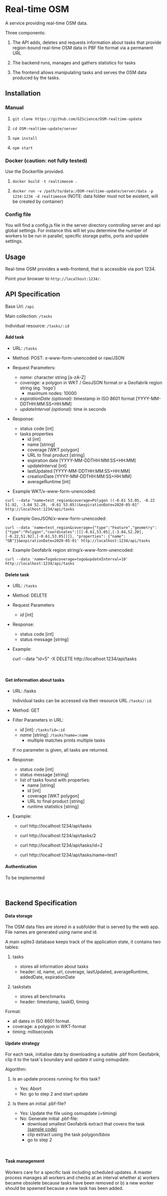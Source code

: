 # Real-time OSM

A service providing real-time OSM data.

Three components:

1. The API adds, deletes and requests information about tasks that provide
   region-bound real-time OSM data in PBF file format via a permanent URL

2. The backend runs, manages and gathers statistics for tasks

3. The frontend allows manipulating tasks and serves the OSM data produced by
   the tasks.


## Installation

### Manual

1. `git clone https://github.com/GIScience/OSM-realtime-update`

2. `cd OSM-realtime-update/server`

3. `npm install`

4. `npm start`

### Docker (caution: not fully tested)

Use the Dockerfile provided.

1. `docker build -t realtimeosm .`

2. `docker run -v /path/to/data:/OSM-realtime-update/server/data -p 1234:1234 -d realtimeosm` (NOTE: data folder must not be existent, will be created by container)


### Config file

You will find a config.js file in the server directory controlling server and api global
settings. For instance this will let you determine the number of workers to be run in 
parallel, specific storage paths, ports and update settings. 

## Usage

Real-time OSM provides a web-frontend, that is accessible via port 1234.

Point your browser to `http://localhost:1234/`.

## API Specification

Base Url: `/api`

Main collection: `/tasks`

Individual resource: `/tasks/:id`


#### Add task

* URL: `/tasks`

* Method: POST: x-www-form-unencoded or raw/JSON

* Request Parameters:

	- *name:* character string [a-zA-Z]
	- *coverage:* a polygon in WKT / GeoJSON format or a Geofabrik region string (eg. 'togo')
		- maximum nodes: 10000
	- *expirationDate (optional):* timestamp in ISO 8601 format [YYYY-MM-DDTHH:MM:SS+HH:MM]
    - *updateInterval (optional):* time in seconds

* Response:

	- status code [int]
	- tasks properties
		- id [int]
		- name [string]
		- coverage [WKT polygon]
		- URL to final product [string]
		- expiration date [YYYY-MM-DDTHH:MM:SS+HH:MM]
        - updateInterval [int]
        - lastUpdated [YYYY-MM-DDTHH:MM:SS+HH:MM]
        - creationDate [YYYY-MM-DDTHH:MM:SS+HH:MM]
        - averageRuntime [int]

* Example WKT/x-www-form-unencoded:

`curl --data "name=test_region&coverage=Polygon ((-0.61 53.05, -0.22 51.92, -3.04 52.20, -0.61 53.05))&expirationDate=2020-05-01" http://localhost:1234/api/tasks`

* Example GeoJSON/x-www-form-unencoded:
      
`curl --data 'name=test_region&coverage={"type":"Feature","geometry":{"type":"Polygon","coordinates":[[[-0.61,53.05],[-3.04,52.20],[-0.22,51.92],[-0.61,53.05]]]}, "properties": {"name": "GB"}}&expirationDate=2020-05-01' http://localhost:1234/api/tasks`

* Example Geofabrik region string/x-www-form-unencoded:

`curl --data 'name=Togo&coverage=togo&updateInterval=10' http://localhost:1234/api/tasks`


#### Delete task

* URL: `/tasks`

* Method: DELETE

* Request Parameters

	- *id* [int]

* Response:

	- status code [int]
	- status message [string]

* Example:

	curl --data "id=5" -X DELETE http://localhost:1234/api/tasks

&nbsp;


#### Get information about tasks

* URL: /tasks

	Individual tasks can be accessed via their resource URL `/tasks/:id`.

* Method: GET

* Filter Parameters in URL:

	- *id* [int]: `/tasks?id=:id`
	- *name* [string]: `/tasks?name=:name`
		- multiple matches prints multiple tasks
	
	If no parameter is given, all tasks are returned.

* Response:

	- status code [int]
	- status message [string]
	- list of tasks found with properties:
		- name [string]
		- id [int]
		- coverage [WKT polygon]
		- URL to final product [string]
		- runtime statistics [string]

* Example:

	* curl http://localhost:1234/api/tasks

	* curl http://localhost:1234/api/tasks/2

	* curl http://localhost:1234/api/tasks/id=2

	* curl http://localhost:1234/api/tasks/name=test1


#### Authentication

To be implemented


&nbsp;



## Backend Specification

#### Data storage 


The OSM data files are stored in a subfolder that is served by
the web app. File names are generated using name and id.

A main sqlite3 database keeps track of the application state, it 
contains two tables:

1. tasks
    - stores all information about tasks
	- header: id, name, url, coverage, lastUpdated, averageRuntime,
	  addedDate, expirationDate

2. taskstats
    - stores all benchmarks
    - header: timestamp, taskID, timing

Format:
- all dates in ISO 8601 format.
- coverage: a polygon in WKT-format
- timing: milliseconds



#### Update strategy

For each task, initialise data by downloading a suitable .pbf from Geofabrik,
clip it to the task's boundary and update it using osmupdate.

Algorithm:

1. Is an update process running for this task?
   - Yes: Abort
   - No: go to step 2 and start update

2. Is there an initial .pbf-file?
   - Yes: Update the file using osmupdate (+timing)
   - No: Generate initial .pbf-file:
	  - download smallest Geofabrik extract that covers the task 
[(sample code)](https://github.com/BikeCitizens/geofabrik-extracts)
      - clip extract using the task polygon/bbox
      - go to step 2

&nbsp;


#### Task management

Workers care for a specific task including scheduled updates. A master process
manages all workers and checks at an interval whether a) workers became obsolete
because tasks have been removed or b) a new worker should be spawned because a
new task has been added.
